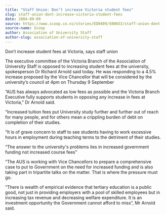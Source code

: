 ```yaml
---
title: "Staff Union: Don’t increase Victoria student fees"
slug: staff-union-dont-increase-victoria-student-fees
date: 2004-09-09
source: https://www.scoop.co.nz/stories/ED0409/S00033/staff-union-dont-increase-victoria-student-fees.htm
source-name: Scoop
author: Association of University Staff
author-slug: association-of-university-staff
---
```


<p>Don’t increase student fees at Victoria, says staff union<p>

<p>The executive committee of the Victoria Branch of the
Association of University Staff is opposed to increasing
student fees at the university, spokesperson Dr Richard
Arnold said today. He was responding to a 4.5% increase
proposed by the Vice Chancellor that will be considered by
the university’s council at 4pm on Thursday 9
September</p>

<p>“AUS has always advocated as low fees as
possible and the Victoria Branch Executive fully supports
students in opposing any increase in fees at Victoria,”  Dr
Arnold said.<p>

<p>“Increased tuition fees put University study
further and further out of reach for many people, and for
others mean a crippling burden of debt on completion of
their studies.<p>

<p>“It is of grave concern to staff to see
students having to work excessive hours in employment during
teaching terms to the detriment of their studies.<p>

<p>“The
answer to the university's problems lies in increased
government funding not increased course fees”<p>

<p>“The AUS is
working with Vice Chancellors to prepare a comprehensive
case to put to Government on the need for increased funding
and is also taking part in tripartite talks on the matter.
That is where the pressure must go.</p>

<p>“There is wealth of
empirical evidence that tertiary education is a public good,
not just in providing employers with a pool of skilled
employees but in increasing tax revenue and decreasing
welfare expenditure. It is an investment opportunity the
Government cannot afford to miss”, Mr Arnold said.</p>

